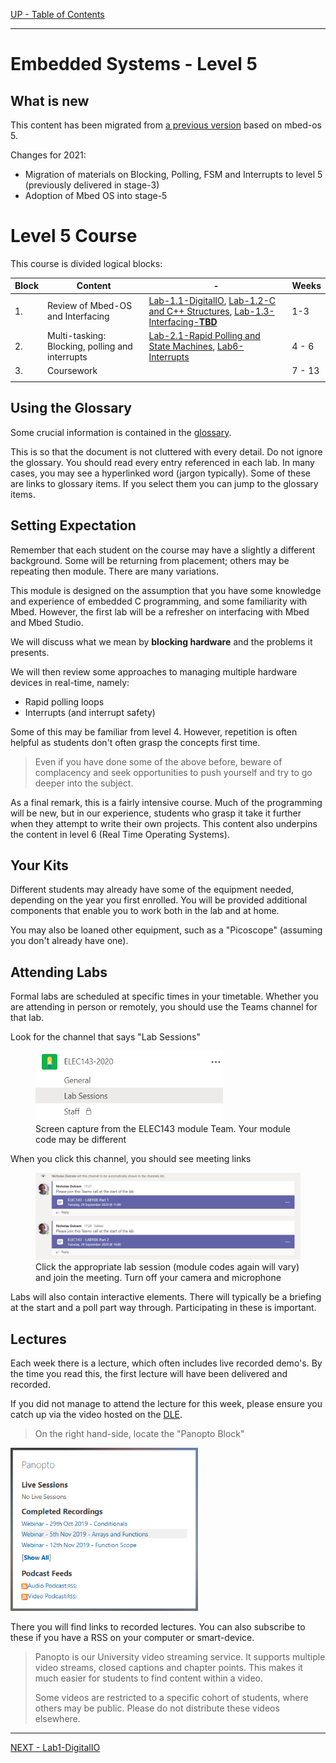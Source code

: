 [UP - Table of Contents](../README.md)

---
 
# Embedded Systems - Level 5

## What is new
This content has been migrated from [a previous version](http://blogs.plymouth.ac.uk/embedded-systems/microcontrollers/mbed-os-2/courses/embedded-systems-in-context-level-4/foreward/) based on mbed-os 5.

Changes for 2021:

* Migration of materials on Blocking, Polling, FSM and Interrupts to level 5 (previously delivered in stage-3)
 * Adoption of Mbed OS into stage-5


# Level 5 Course
This course is divided logical blocks:

| Block | Content | - | Weeks |
| --- | --- | --- | --- |
| 1. | Review of Mbed-OS and Interfacing | [Lab-1.1-DigitalIO](DigitalIO.md), [Lab-1.2-C and C++ Structures](Cplusplus-structures.md), [Lab-1.3-Interfacing-**TBD**](interfacing.md) | 1-3 |
| 2. | Multi-tasking: Blocking, polling and interrupts | [Lab-2.1-Rapid Polling and State Machines](rapid-poll.md), [Lab6-Interrupts](interrupts.md) | 4 - 6 |
| 3. | Coursework | | 7 - 13 |
| |


## Using the Glossary
Some crucial information is contained in the [glossary](/glossary/README.md).

This is so that the document is not cluttered with every detail. Do not ignore the glossary. You should read every entry referenced in each lab. In many cases, you may see a hyperlinked word (jargon typically). Some of these are links to glossary items. If you select them you can jump to the glossary items.

## Setting Expectation
Remember that each student on the course may have a slightly a different background. Some will be returning from placement; others may be repeating then module. There are many variations.

This module is designed on the assumption that you have some knowledge and experience of embedded C programming, and some familiarity with Mbed.  However, the first lab will be a refresher on interfacing with Mbed and Mbed Studio. 

We will discuss what we mean by **blocking hardware** and the problems it presents.

We will then review some approaches to managing multiple hardware devices in real-time, namely:

* Rapid polling loops
* Interrupts (and interrupt safety)

Some of this may be familiar from level 4. However, repetition is often helpful as students don't often grasp the concepts first time. 

> Even if you have done some of the above before, beware of complacency and seek opportunities to push yourself and try to go deeper into the subject.

As a final remark, this is a fairly intensive course. Much of the programming will be new, but in our experience, students who grasp it take it further when they attempt to write their own projects. This content also underpins the content in level 6 (Real Time Operating Systems).


## Your Kits
Different students may already have some of the equipment needed, depending on the year you first enrolled. You will be provided additional components that enable you to work both in the lab and at home. 

You may also be loaned other equipment, such as a "Picoscope" (assuming you don't already have one).


## Attending Labs
Formal labs are scheduled at specific times in your timetable. Whether you are attending in person or remotely, you should use the Teams channel for that lab.

Look for the channel that says "Lab Sessions"

<figure>
<img src="../img/Teams143-Expand-Lab-Sessions.png" width="300">
<figcaption>Screen capture from the ELEC143 module Team. Your module code may be different</figcaption>
</figure>

When you click this channel, you should see meeting links

<figure>
<img src="../img/Teams143-Lab-Meeting.png" width="600">
<figcaption>Click the appropriate lab session (module codes again will vary) and join the meeting. Turn off your camera and microphone</figcaption>
</figure>

Labs will also contain interactive elements. There will typically be a briefing at the start and a poll part way through. Participating in these is important.

## Lectures
Each week there is a lecture, which often includes live recorded demo's. By the time you read this, the first lecture will have been delivered and recorded.

If you did not manage to attend the lecture for this week, please ensure you catch up via the video hosted on the [DLE](https://dle.plymouth.ac.uk).

> On the right hand-side, locate the "Panopto Block"

<img src="../img/PanoptoBlock.png" width=300>

There you will find links to recorded lectures. You can also subscribe to these if you have a RSS on your computer or smart-device.

> Panopto is our University video streaming service. It supports multiple video streams, closed captions and chapter points. This makes it much easier for students to find content within a video.
>
> Some videos are restricted to a specific cohort of students, where others may be public. Please do not distribute these videos elsewhere.  

---
[NEXT - Lab1-DigitalIO](DigitalIO.md)



